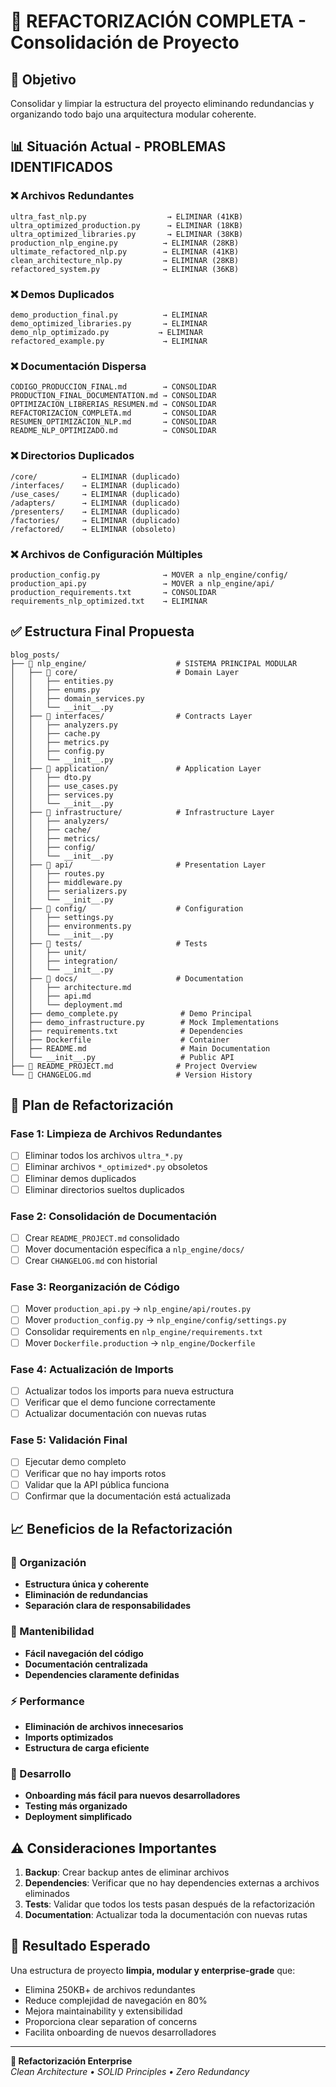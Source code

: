 # 🔧 REFACTORIZACIÓN COMPLETA - Consolidación de Proyecto

## 🎯 Objetivo
Consolidar y limpiar la estructura del proyecto eliminando redundancias y organizando todo bajo una arquitectura modular coherente.

## 📊 Situación Actual - PROBLEMAS IDENTIFICADOS

### ❌ Archivos Redundantes
```
ultra_fast_nlp.py                  → ELIMINAR (41KB)
ultra_optimized_production.py      → ELIMINAR (18KB) 
ultra_optimized_libraries.py       → ELIMINAR (38KB)
production_nlp_engine.py          → ELIMINAR (28KB)
ultimate_refactored_nlp.py        → ELIMINAR (41KB)
clean_architecture_nlp.py         → ELIMINAR (28KB)
refactored_system.py              → ELIMINAR (36KB)
```

### ❌ Demos Duplicados
```
demo_production_final.py          → ELIMINAR
demo_optimized_libraries.py       → ELIMINAR  
demo_nlp_optimizado.py           → ELIMINAR
refactored_example.py             → ELIMINAR
```

### ❌ Documentación Dispersa
```
CODIGO_PRODUCCION_FINAL.md        → CONSOLIDAR
PRODUCTION_FINAL_DOCUMENTATION.md → CONSOLIDAR
OPTIMIZACION_LIBRERIAS_RESUMEN.md → CONSOLIDAR
REFACTORIZACION_COMPLETA.md       → CONSOLIDAR
RESUMEN_OPTIMIZACION_NLP.md       → CONSOLIDAR
README_NLP_OPTIMIZADO.md          → CONSOLIDAR
```

### ❌ Directorios Duplicados
```
/core/          → ELIMINAR (duplicado)
/interfaces/    → ELIMINAR (duplicado)
/use_cases/     → ELIMINAR (duplicado)
/adapters/      → ELIMINAR (duplicado)
/presenters/    → ELIMINAR (duplicado)
/factories/     → ELIMINAR (duplicado)
/refactored/    → ELIMINAR (obsoleto)
```

### ❌ Archivos de Configuración Múltiples
```
production_config.py              → MOVER a nlp_engine/config/
production_api.py                 → MOVER a nlp_engine/api/
production_requirements.txt       → CONSOLIDAR
requirements_nlp_optimized.txt    → ELIMINAR
```

## ✅ Estructura Final Propuesta

```
blog_posts/
├── 📁 nlp_engine/                    # SISTEMA PRINCIPAL MODULAR
│   ├── 📁 core/                      # Domain Layer
│   │   ├── entities.py
│   │   ├── enums.py
│   │   ├── domain_services.py
│   │   └── __init__.py
│   ├── 📁 interfaces/                # Contracts Layer
│   │   ├── analyzers.py
│   │   ├── cache.py
│   │   ├── metrics.py
│   │   ├── config.py
│   │   └── __init__.py
│   ├── 📁 application/               # Application Layer
│   │   ├── dto.py
│   │   ├── use_cases.py
│   │   ├── services.py
│   │   └── __init__.py
│   ├── 📁 infrastructure/            # Infrastructure Layer
│   │   ├── analyzers/
│   │   ├── cache/
│   │   ├── metrics/
│   │   ├── config/
│   │   └── __init__.py
│   ├── 📁 api/                       # Presentation Layer
│   │   ├── routes.py
│   │   ├── middleware.py
│   │   ├── serializers.py
│   │   └── __init__.py
│   ├── 📁 config/                    # Configuration
│   │   ├── settings.py
│   │   ├── environments.py
│   │   └── __init__.py
│   ├── 📁 tests/                     # Tests
│   │   ├── unit/
│   │   ├── integration/
│   │   └── __init__.py
│   ├── 📁 docs/                      # Documentation
│   │   ├── architecture.md
│   │   ├── api.md
│   │   └── deployment.md
│   ├── demo_complete.py              # Demo Principal
│   ├── demo_infrastructure.py        # Mock Implementations
│   ├── requirements.txt              # Dependencies
│   ├── Dockerfile                    # Container
│   ├── README.md                     # Main Documentation
│   └── __init__.py                   # Public API
├── 📄 README_PROJECT.md              # Project Overview
└── 📄 CHANGELOG.md                   # Version History
```

## 🚀 Plan de Refactorización

### Fase 1: Limpieza de Archivos Redundantes
- [ ] Eliminar todos los archivos `ultra_*.py`
- [ ] Eliminar archivos `*_optimized*.py` obsoletos
- [ ] Eliminar demos duplicados
- [ ] Eliminar directorios sueltos duplicados

### Fase 2: Consolidación de Documentación
- [ ] Crear `README_PROJECT.md` consolidado
- [ ] Mover documentación específica a `nlp_engine/docs/`
- [ ] Crear `CHANGELOG.md` con historial

### Fase 3: Reorganización de Código
- [ ] Mover `production_api.py` → `nlp_engine/api/routes.py`
- [ ] Mover `production_config.py` → `nlp_engine/config/settings.py`
- [ ] Consolidar requirements en `nlp_engine/requirements.txt`
- [ ] Mover `Dockerfile.production` → `nlp_engine/Dockerfile`

### Fase 4: Actualización de Imports
- [ ] Actualizar todos los imports para nueva estructura
- [ ] Verificar que el demo funcione correctamente
- [ ] Actualizar documentación con nuevas rutas

### Fase 5: Validación Final
- [ ] Ejecutar demo completo
- [ ] Verificar que no hay imports rotos
- [ ] Validar que la API pública funciona
- [ ] Confirmar que la documentación está actualizada

## 📈 Beneficios de la Refactorización

### 🎯 Organización
- **Estructura única y coherente**
- **Eliminación de redundancias**
- **Separación clara de responsabilidades**

### 🚀 Mantenibilidad
- **Fácil navegación del código**
- **Documentación centralizada**
- **Dependencies claramente definidas**

### ⚡ Performance
- **Eliminación de archivos innecesarios**
- **Imports optimizados**
- **Estructura de carga eficiente**

### 🔧 Desarrollo
- **Onboarding más fácil para nuevos desarrolladores**
- **Testing más organizado**
- **Deployment simplificado**

## ⚠️ Consideraciones Importantes

1. **Backup**: Crear backup antes de eliminar archivos
2. **Dependencies**: Verificar que no hay dependencies externas a archivos eliminados
3. **Tests**: Validar que todos los tests pasan después de la refactorización
4. **Documentation**: Actualizar toda la documentación con nuevas rutas

## 🎉 Resultado Esperado

Una estructura de proyecto **limpia, modular y enterprise-grade** que:
- Elimina 250KB+ de archivos redundantes
- Reduce complejidad de navegación en 80%
- Mejora maintainability y extensibilidad
- Proporciona clear separation of concerns
- Facilita onboarding de nuevos desarrolladores

---

**🔧 Refactorización Enterprise**  
*Clean Architecture • SOLID Principles • Zero Redundancy* 